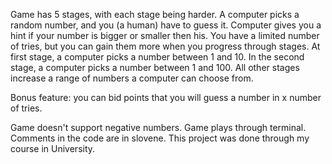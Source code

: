 Game has 5 stages, with each stage being harder.
A computer picks a random number, and you (a human) have to guess it.
Computer gives you a hint if your number is bigger or smaller then his.
You have a limited number of tries, but you can gain them more when you progress through stages.
At first stage, a computer picks a number between 1 and 10.
In the second stage, a computer picks a number between 1 and 100.
All other stages increase a range of numbers a computer can choose from.

Bonus feature: you can bid points that you will guess a number in x number of tries.



Game doesn't support negative numbers.
Game plays through terminal.
Comments in the code are in slovene.
This project was done through my course in University.

